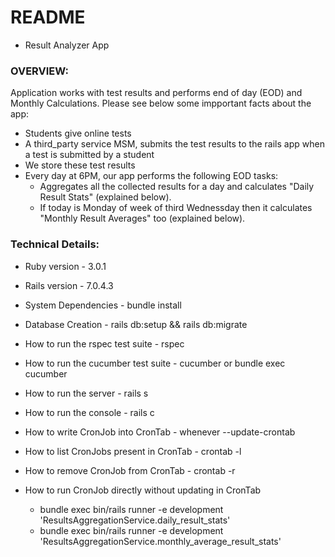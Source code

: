 # README
- Result Analyzer App
### OVERVIEW:

  Application works with test results and performs end of day (EOD) and Monthly Calculations. Please see below some impportant facts about the app:

  - Students give online tests
  - A third_party service MSM, submits the test results to the rails app when a test is submitted by a student
  - We store these test results
  - Every day at 6PM, our app performs the following EOD tasks:
    - Aggregates all the collected results for a day and calculates "Daily Result Stats" (explained below).
    - If today is Monday of week of third Wednessday then it calculates "Monthly Result Averages" too (explained below).

### Technical Details:

* Ruby version - 3.0.1

* Rails version - 7.0.4.3

* System Dependencies - bundle install

* Database Creation - rails db:setup && rails db:migrate

* How to run the rspec test suite - rspec

* How to run the cucumber test suite - cucumber or bundle exec cucumber

* How to run the server - rails s

* How to run the console - rails c

* How to write CronJob into CronTab - whenever --update-crontab

* How to list CronJobs present in CronTab -  crontab -l

* How to remove CronJob from CronTab -  crontab -r

* How to run CronJob directly without updating in CronTab 
  - bundle exec bin/rails runner -e development 'ResultsAggregationService.daily_result_stats'
  - bundle exec bin/rails runner -e development 'ResultsAggregationService.monthly_average_result_stats'
